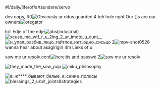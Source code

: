 #!/daily/life/of/a/tsundere/servo

dev oops, R0![Obviously ur ddos guarded 4 teh hole nght](https://user-images.githubusercontent.com/44746806/113920456-79b6d280-97ed-11eb-8364-f4393fb9087f.jpg)
Our []s are our owners![oregator](https://user-images.githubusercontent.com/44746806/113915189-20e43b80-97e7-11eb-8902-f549294e260a.jpg)

IoT Edje of the edje![abs(industrial)](https://user-images.githubusercontent.com/44746806/113922751-5a6d7480-97f0-11eb-83e0-6d704c9c8765.jpg)
![xcuse_me_wtf_r_u_2ing_2_ur_imoto_u_cunt__](https://user-images.githubusercontent.com/44746806/113923060-c4861980-97f0-11eb-8fa2-544a2f12c201.jpg)
![и_упал_разбив_лицо_тайтлов_нет_одно_сисьцо](https://user-images.githubusercontent.com/44746806/113923354-2181cf80-97f1-11eb-8854-a0ff8baad1f8.jpg)
2![mpv-shot0526](https://user-images.githubusercontent.com/44746806/113925159-5c850280-97f3-11eb-87f5-d12501be3284.jpg)wanna hear about asagirigiri 4m Lieks of u

sow me ur resolv.conf![hereitis](https://user-images.githubusercontent.com/44746806/113926102-7410bb00-97f4-11eb-9223-51a981a5dcaf.jpg)
and passwd 2![sow me ur resolv](https://user-images.githubusercontent.com/44746806/113926194-8db20280-97f4-11eb-9471-3ae9f501aba5.jpg)

![they_made_the_sow_pop](https://user-images.githubusercontent.com/44746806/113928144-0d40d100-97f7-11eb-955f-e1915fa4efdf.jpg)
![miku_philosophy](https://user-images.githubusercontent.com/44746806/113928475-87715580-97f7-11eb-8075-c51a969dc2ba.jpg)

![в_ж****_бывают_белые_и_синие_полосы](https://user-images.githubusercontent.com/44746806/113929059-42015800-97f8-11eb-8dcb-ef3a8c13575d.jpg)
![blessings_2_urbit_joints&strategies](https://user-images.githubusercontent.com/44746806/113929466-c48a1780-97f8-11eb-9af6-dca346a9ac7b.jpg)



